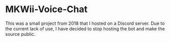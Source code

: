 # MKWii-Voice-Chat
This was a small project from 2018 that I hosted on a Discord server. Due to the current lack of use, I have decided to stop hosting the bot and make the source public.

